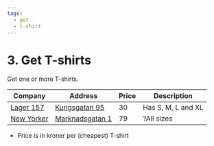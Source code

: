 ```yaml
---
tags:
  - get
  - t-shirt
---
```


# 3. Get T-shirts

Get one or more T-shirts.

<!-- Some unavoidable long lines -->
<!-- markdownlint-disable MD013 -->

Company                               |Address                                                                                     |Price|Description
-------------|------------------|-----|------------------
[Lager 157](https://www.lager157.com) |[Kungsgatan 95](https://www.openstreetmap.org/way/155287836)                                |  30 |Has S, M, L and XL
[New Yorker](https://www.newyorker.de)|[Marknadsgatan 1](https://www.openstreetmap.org/node/12196861434#map=19/59.875975/17.674263)|  79 |?All sizes

<!-- markdownlint-enable MD013 -->

- Price is in kroner per (cheapest) T-shirt

